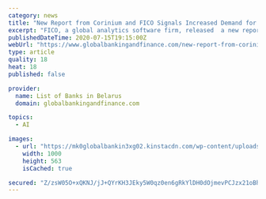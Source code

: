 ```yaml
---
category: news
title: "New Report from Corinium and FICO Signals Increased Demand for Artificial Intelligence in the Age of COVID-19"
excerpt: "FICO, a global analytics software firm, released  a new report from the market intelligence firm Corinium that found the demand for artificial intelligence (AI), data, and digital tools is soaring as the COVID-19 pandemic continues to put a strain on many enterprises."
publishedDateTime: 2020-07-15T19:15:00Z
webUrl: "https://www.globalbankingandfinance.com/new-report-from-corinium-and-fico-signals-increased-demand-for-artificial-intelligence-in-the-age-of-covid-19/"
type: article
quality: 18
heat: 18
published: false

provider:
  name: List of Banks in Belarus
  domain: globalbankingandfinance.com

topics:
  - AI

images:
  - url: "https://mk0globalbankin3xg02.kinstacdn.com/wp-content/uploads/2020/07/Untitled-design-100.jpg"
    width: 1000
    height: 563
    isCached: true

secured: "Z/zsW05O+xQKNJ/jJ+QYrKH3JEky5W0qz0en6gRkYlDH0dOjmevPCJzx21oBhAaHqqBHAr1Vv9ovB+F9vPZ+JpTZ8fkYZ9us2DwZ+SuyKzFChk1gTfGya/OhVbV8Dg9mkHnNw+3m9Y/Qjpr+W1yQDieNj4QjJ523hwxSDHCdEiBhjX5mxDEdHswaVYd5vqOVV3/7AnQyokGVJfmNJArD8iVYdBzBA7XqjmRJzouXnrGJ/y31wPrWj2d+SGFnkx5YBr3WzB+keUvst5jSYEXgoBG69Chc2D6kSIv6md3itfqXodsEXLmbUiPxtX6jx2XO7YbNdg0QxcLdy3A/WtuAYg==;yW0AOW7gSA+9skrHtN7hrw=="
---
```


